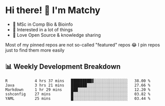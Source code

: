 # Hi there! 👋 I'm Matchy

- 🧬 MSc in Comp Bio & Bioinfo
- 🎈 Interested in a lot of things
- 💜 Love Open Source & knowledge sharing

Most of my pinned repos are not so-called "featured" repos 😂 I pin repos just to find them more easily

## 📊 Weekly Development Breakdown

<!--START_SECTION:waka-->

```text
R            4 hrs 37 mins   █████████▓░░░░░░░░░░░░░░░   38.00 %
Java         3 hrs 21 mins   ███████░░░░░░░░░░░░░░░░░░   27.66 %
Markdown     1 hr 29 mins    ███░░░░░░░░░░░░░░░░░░░░░░   12.20 %
sshconfig    27 mins         █░░░░░░░░░░░░░░░░░░░░░░░░   03.82 %
YAML         25 mins         █░░░░░░░░░░░░░░░░░░░░░░░░   03.44 %
```

<!--END_SECTION:waka-->
